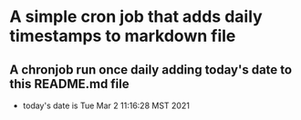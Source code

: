 A simple cron job that adds daily timestamps to markdown file
============================================================
## A chronjob run once daily adding today's date to this README.md file
* today's date is Tue Mar  2 11:16:28 MST 2021

